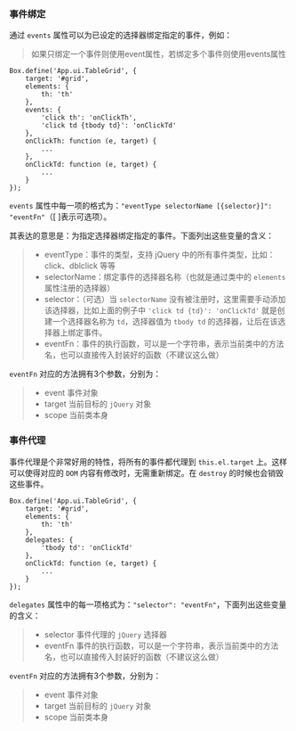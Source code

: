 ### 事件绑定

通过 `events` 属性可以为已设定的选择器绑定指定的事件，例如：
> 如果只绑定一个事件则使用event属性，若绑定多个事件则使用events属性

```
Box.define('App.ui.TableGrid', {
	target: '#grid',
	elements: {
		th: 'th'
	},
	events: {
		'click th': 'onClickTh',
		'click td {tbody td}': 'onClickTd'
	},
	onClickTh: function (e, target) {
		...
	},
	onClickTd: function (e, target) {
		...
	}
});
```

`events` 属性中每一项的格式为：`"eventType selectorName [{selector}]": "eventFn"`（[ ]表示可选项）。

其表达的意思是：为指定选择器绑定指定的事件。下面列出这些变量的含义：

> - eventType：事件的类型，支持 jQuery 中的所有事件类型，比如：click、dblclick 等等
> - selectorName：绑定事件的选择器名称（也就是通过类中的 `elements` 属性注册的选择器）
> - selector：（可选）当 `selectorName` 没有被注册时，这里需要手动添加该选择器，比如上面的例子中 `'click td {td}': 'onClickTd'` 就是创建一个选择器名称为 `td`，选择器值为 `tbody td` 的选择器，让后在该选择器上绑定事件。
> - eventFn：事件的执行函数，可以是一个字符串，表示当前类中的方法名，也可以直接传入封装好的函数（不建议这么做）

`eventFn` 对应的方法拥有3个参数，分别为：

> - event 事件对象
> - target 当前目标的 `jQuery` 对象
> - scope 当前类本身


### 事件代理

事件代理是个非常好用的特性，将所有的事件都代理到 `this.el.target` 上。这样可以使得对应的 `DOM` 内容有修改时，无需重新绑定。在 `destroy` 的时候也会销毁这些事件。


```
Box.define('App.ui.TableGrid', {
	target: '#grid',
	elements: {
		th: 'th'
	},
	delegates: {
		'tbody td': 'onClickTd'
	},
	onClickTd: function (e, target) {
		...
	}
});
```

`delegates` 属性中的每一项格式为：`"selector": "eventFn"`，下面列出这些变量的含义：

> - selector 事件代理的 `jQuery` 选择器
> - eventFn 事件的执行函数，可以是一个字符串，表示当前类中的方法名，也可以直接传入封装好的函数（不建议这么做）

`eventFn` 对应的方法拥有3个参数，分别为：

> - event 事件对象
> - target 当前目标的 `jQuery` 对象
> - scope 当前类本身
